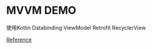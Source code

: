 # MVVM DEMO
使用Kotlin Databinding ViewModel Retrofit RecyclerView

[Reference](https://proandroiddev.com/mvvm-architecture-viewmodel-and-livedata-part-1-604f50cda1)